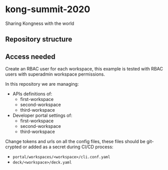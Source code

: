 # kong-summit-2020

Sharing Kongness with the world

## Repository structure


## Access needed

Create an RBAC user for each workspace, this example is tested with RBAC users 
with superadmin workspace permissions.

In this repository we are managing:

- APIs definitions of:
    - first-workspace
    - second-workspace
    - third-workspace
- Developer portal settings of:
    - first-workspace
    - second-workspace
    - third-workspace

    
Change tokens and urls on all the config files, these files should be git-crypted or added as a secret during
CI/CD process:

* `portal/workspaces/<workspace>/cli.conf.yaml`
* `deck/<workspace>/deck.yaml`